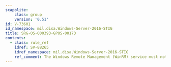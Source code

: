 ```yaml
---
scapolite:
    class: group
    version: '0.51'
id: V-73601
id_namespace: mil.disa.Windows-Server-2016-STIG
title: SRG-OS-000393-GPOS-00173
contents:
  - class: rule_ref
    idref: SV-88265
    idref_namespace: mil.disa.Windows-Server-2016-STIG
    ref_comment: The Windows Remote Management (WinRM) service must not allo ...
---
```


